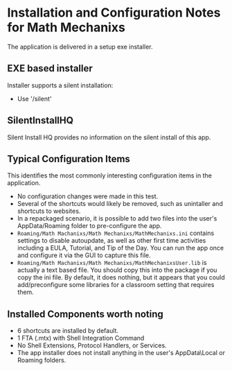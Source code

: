# Installation and Configuration Notes for Math Mechanixs

The application is delivered in a setup exe installer.  


## EXE based installer

Installer supports a silent installation:
* Use '/silent'


## SilentInstallHQ
Silent Install HQ provides no information on the silent install of this app.

## Typical Configuration Items 

This identifies the most commonly interesting configuration items in the application.

* No configuration changes were made in this test.
* Several of the shortcuts would likely be removed, such as unintaller and shortcuts to websites.
* In a repackaged scenario, it is possible to add two files into the user's AppData/Roaming folder to pre-configure the app.
* `Roaming/Math Machanixs/Math Mechanixs/MathMechanixs.ini` contains settings to disable autoupdate, as well as other first time activities including a EULA, Tutorial, and Tip of the Day.  You can run the app once and configure it via the GUI to capture this file.
* `Roaming/Math Machanixs/Math Mechanixs/MathMechanixsUser.lib` is actually a text based file. You should copy this into the package if you copy the ini file.  By default, it does nothing, but it appears that you could add/preconfigure some libraries for a classroom setting that requires them.

## Installed Components worth noting

* 6 shortcuts are installed by default.
* 1 FTA (.mtx) with Shell Integration Command
* No Shell Extensions, Protocol Handlers, or Services.
* The app installer does not install anything in the user's AppData\Local or Roaming folders.
